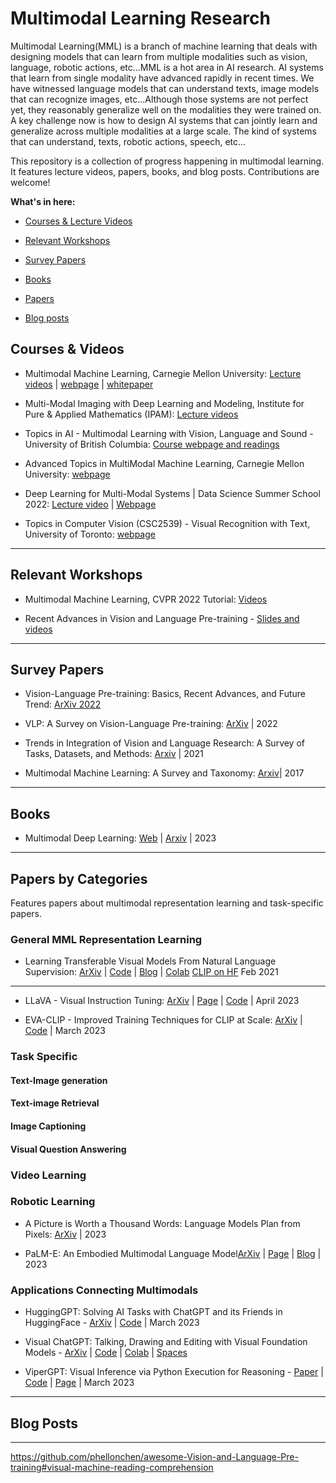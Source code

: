 # Multimodal Learning Research

Multimodal Learning(MML) is a branch of machine learning that deals with designing models that can learn from multiple modalities such as vision, language, robotic actions, etc...MML is a hot area in AI research. AI systems that learn from single modality have advanced rapidly in recent times. We have witnessed language models that can understand texts, image models that can recognize images, etc...Although those systems are not perfect yet, they reasonably generalize well on the modalities they were trained on. A key challenge now is how to design AI systems that can jointly learn and generalize across multiple modalities at a large scale. The kind of systems that can understand, texts, robotic actions, speech, etc...

This repository is a collection of progress happening in multimodal learning. It features lecture videos, papers, books, and blog posts. Contributions are welcome!

**What's in here:**
* [Courses & Lecture Videos](#books)

* [Relevant Workshops](#relevant-workshops)

* [Survey Papers](#survey-papers)

* [Books](#books)

* [Papers](#papers-by-categories)

* [Blog posts](#blog-posts)

## Courses & Videos

* Multimodal Machine Learning, Carnegie Mellon University: [Lecture videos](https://www.youtube.com/playlist?list=PL-Fhd_vrvisNM7pbbevXKAbT_Xmub37fA) | [webpage](https://cmu-multicomp-lab.github.io/mmml-course/fall2022/schedule/) | [whitepaper](https://aclanthology.org/P17-5002.pdf)

* Multi-Modal Imaging with Deep Learning and Modeling, Institute for Pure & Applied Mathematics (IPAM): [Lecture videos](https://www.youtube.com/playlist?list=PLHyI3Fbmv0Sdctgfh7uLkabghB2H2yw3b)

* Topics in AI - Multimodal Learning with Vision, Language and Sound - University of British Columbia: [Course webpage and readings](https://www.cs.ubc.ca/~lsigal/teaching22_Term1.html)

* Advanced Topics in MultiModal Machine Learning, Carnegie Mellon University: [webpage](https://cmu-multicomp-lab.github.io/adv-mmml-course/spring2023/schedule/)

* Deep Learning for Multi-Modal Systems | Data Science Summer School 2022: [Lecture video](https://www.youtube.com/watch?v=hLxMf7EdyQs&t=1s) | [Webpage](https://ds3.ai/2022/deep-learning.html)

* Topics in Computer Vision (CSC2539) - Visual Recognition with Text, University of Toronto: [webpage](http://www.cs.utoronto.ca/~fidler/teaching/2017/CSC2539.html)

***********************
## Relevant Workshops
* Multimodal Machine Learning, CVPR 2022 Tutorial: [Videos](https://www.youtube.com/playlist?list=PLki3HkfgNEsKPcpj5Vv2P98SRAT9wxIDa)

* Recent Advances in Vision and Language Pre-training - [Slides and videos](https://vlp-tutorial.github.io)

***********************

## Survey Papers

* Vision-Language Pre-training: Basics, Recent Advances, and Future Trend: [ArXiv 2022](https://arxiv.org/abs/2210.09263)

* VLP: A Survey on Vision-Language Pre-training: [ArXiv](https://arxiv.org/abs/2202.09061) | 2022

* Trends in Integration of Vision and Language Research: A Survey of Tasks, Datasets, and Methods: [Arxiv](https://arxiv.org/pdf/1907.09358.pdf) | 2021

* Multimodal Machine Learning: A Survey and Taxonomy: [Arxiv](https://arxiv.org/abs/1705.09406)| 2017

************
## Books

* Multimodal Deep Learning: [Web](https://slds-lmu.github.io/seminar_multimodal_dl/index.html) | [Arxiv](https://arxiv.org/abs/2301.04856) | 2023

***********************
## Papers by Categories

Features papers about multimodal representation learning and task-specific papers.

### General MML Representation Learning

* Learning Transferable Visual Models From Natural Language Supervision: [ArXiv](https://arxiv.org/abs/2103.00020) | [Code](https://github.com/OpenAI/CLIP) | [Blog](https://openai.com/research/clip) | [Colab](https://colab.research.google.com/github/openai/clip/blob/master/notebooks/Interacting_with_CLIP.ipynb) [CLIP on HF](https://huggingface.co/docs/transformers/model_doc/clip)  Feb 2021

**************

* LLaVA - Visual Instruction Tuning: [ArXiv](https://arxiv.org/pdf/2304.08485.pdf) | [Page](https://llava-vl.github.io) | [Code](https://github.com/haotian-liu/LLaVA)  | April 2023

* EVA-CLIP - Improved Training Techniques for CLIP at Scale: [ArXiv](https://arxiv.org/abs/2303.15389) | [Code](https://github.com/baaivision/EVA/tree/master/EVA-CLIP) | March 2023


### Task Specific

#### Text-Image generation

#### Text-image Retrieval

#### Image Captioning

#### Visual Question Answering

### Video Learning

### Robotic Learning
* A Picture is Worth a Thousand Words: Language Models Plan from Pixels: [ArXiv](https://arxiv.org/pdf/2303.09031.pdf) | 2023

* PaLM-E: An Embodied Multimodal Language Model[ArXiv](https://arxiv.org/pdf/2303.03378.pdf) | [Page](https://palm-e.github.io) | [Blog](https://ai.googleblog.com/2023/03/palm-e-embodied-multimodal-language.html) | 2023

### Applications Connecting Multimodals

* HuggingGPT: Solving AI Tasks with ChatGPT and its Friends in HuggingFace - [ArXiv](https://arxiv.org/abs/2303.17580) | [Code](https://github.com/microsoft/JARVIS) | March 2023

* Visual ChatGPT: Talking, Drawing and Editing with Visual Foundation Models - [ArXiv](https://arxiv.org/abs/2303.04671) | [Code](https://github.com/microsoft/visual-chatgpt) | [Colab](https://colab.research.google.com/drive/11BtP3h-w0dZjA-X8JsS9_eo8OeGYvxXB#scrollTo=8nCGkaV0_xBP) | [Spaces](https://huggingface.co/spaces/microsoft/visual_chatgpt)

* ViperGPT: Visual Inference via Python Execution for Reasoning - [Paper](https://arxiv.org/abs/2303.08128) | [Code](https://github.com/cvlab-columbia/viper) | [Page](https://viper.cs.columbia.edu) | March 2023

***********************

## Blog Posts

******************


https://github.com/phellonchen/awesome-Vision-and-Language-Pre-training#visual-machine-reading-comprehension